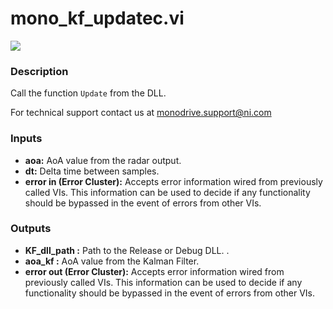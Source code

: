 # mono_kf_updatec.vi
<p class="img_container">
<img class="lg_img" src="https://github.com/monoDriveIO/documentation/raw/master/WikiPhotos/LV_client/shared_libraries/mono__kf__updatec.png" 
  />
</p>

### Description 
Call the function `Update` from the DLL.

For technical support contact us at monodrive.support@ni.com

### Inputs
- **aoa:** AoA value from the radar output.
- **dt:** Delta time between samples.
- **error in (Error Cluster):** Accepts error information wired from previously called VIs. This information can be used to decide if any functionality should be bypassed in the event of errors from other VIs.


### Outputs
- **KF_dll_path :** Path to the Release or Debug DLL. .
- **aoa_kf :** AoA value from the Kalman Filter.
- **error out (Error Cluster):** Accepts error information wired from previously called VIs. This information can be used to decide if any functionality should be bypassed in the event of errors from other VIs.

<p>&nbsp;</p>